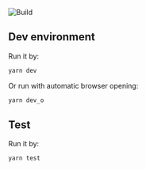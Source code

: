 ![Build](https://github.com/faramozzayw/ki2/workflows/CI/badge.svg)

## Dev environment
Run it by:
```sh
yarn dev
```

Or run with automatic browser opening:
```sh
yarn dev_o
```

## Test
Run it by:
```sh
yarn test
```

